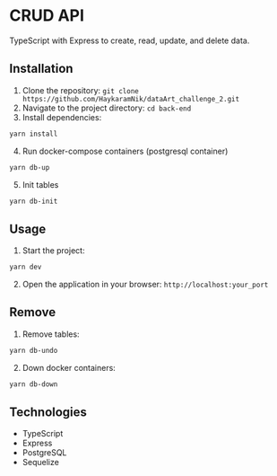 # CRUD API

TypeScript with Express to create, read, update, and delete data.

## Installation

1. Clone the repository: `git clone https://github.com/HaykaramNik/dataArt_challenge_2.git`
2. Navigate to the project directory: `cd back-end`
3. Install dependencies: 
```bash
yarn install
```
4. Run docker-compose containers (postgresql container)
```bash
yarn db-up
```
5. Init tables
```bash
yarn db-init
```

## Usage

1. Start the project: 
```bash
yarn dev
```

2. Open the application in your browser: `http://localhost:your_port`

## Remove

1. Remove tables:
```bash
yarn db-undo
```
2. Down docker containers:
```bash
yarn db-down
```

## Technologies

- TypeScript
- Express
- PostgreSQL
- Sequelize

